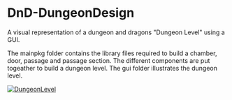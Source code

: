 # DnD-DungeonDesign
A visual representation of a dungeon and dragons "Dungeon Level" using a GUI.

The mainpkg folder contains the library files required to build a chamber, door, passage and passage section.
The different components are put togeather to build a dungeon level.
The gui folder illustrates the dungeon level.

<a href="https://media.giphy.com/media/hSpHtWf6SCu6Th7kRf/giphy.gif"><img src="https://media.giphy.com/media/hSpHtWf6SCu6Th7kRf/giphy.gif" title="DungeonLevel"/></a>
